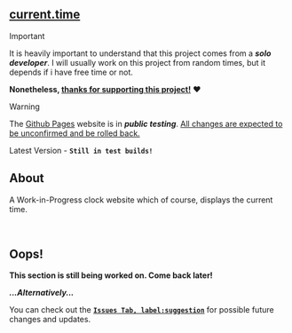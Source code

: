 ## [current.time](https://clocktimenow.github.io/current.time/)
 
> [!IMPORTANT]
> It is heavily important to understand that this project comes from a ***solo developer***. I will usually work on this project from random times, but it depends if i have free time or not.
> 
> **Nonetheless, <ins>thanks for supporting this project!</ins>** ❤️

> [!WARNING]
> The [Github Pages](https://clocktimenow.github.io/current.time/) website is in ***public testing***. <ins>All changes are expected to be unconfirmed and be rolled back.</ins>

Latest Version - **`Still in test builds!`**

## About

A Work-in-Progress clock website which of course, displays the current time.

<br>

## Oops!
**This section is still being worked on. Come back later!**

***...Alternatively...***

You can check out the [**`Issues Tab, label:suggestion`**](https://github.com/clocktimenow/current.time/issues?q=is%3Aissue%20state%3Aopen%20label%3Asuggestion) for possible future changes and updates.
